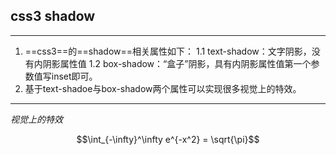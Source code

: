 <!--
 * @Description: 
 * @Author: Lxiaowei
 * @Github: https://github.com/LXY-1/itemName
 * @Date: 2019-08-17 15:48:06
 * @LastEditors: Lxiaowei
 * @LastEditTime: 2019-08-17 15:57:28
 -->
## css3 shadow
---
1. ==css3==的==shadow==相关属性如下：
  1.1 text-shadow：文字阴影，没有内阴影属性值
  1.2 box-shadow：“盒子”阴影，具有内阴影属性值第一个参数值写inset即可。
2. 基于text-shadoe与box-shadow两个属性可以实现很多视觉上的特效。

---

*视觉上的特效*

$$\int_{-\infty}^\infty e^{-x^2} = \sqrt{\pi}$$

